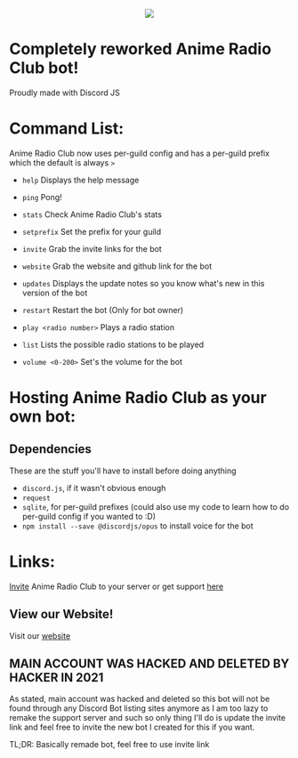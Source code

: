 <p align="center">
  <img src="https://cdn.discordapp.com/avatars/868709887310434415/5db4298d8f24ef238eecb8d04007a1b4.webp?size=2048" />
</p>

# Completely reworked Anime Radio Club bot!
Proudly made with Discord JS

# Command List:
Anime Radio Club now uses per-guild config and has a per-guild prefix which the default is always `>`

* `help`
Displays the help message

* `ping`
Pong!

* `stats`
Check Anime Radio Club's stats

* `setprefix`
Set the prefix for your guild

* `invite`
Grab the invite links for the bot

* `website`
Grab the website and github link for the bot

* `updates`
Displays the update notes so you know what\'s new in this version of the bot

* `restart`
Restart the bot (Only for bot owner)

* `play <radio number>`
Plays a radio station

* `list`
Lists the possible radio stations to be played

* `volume <0-200>`
Set's the volume for the bot

# Hosting Anime Radio Club as your own bot:
## Dependencies
These are the stuff you'll have to install before doing anything

* `discord.js`, if it wasn't obvious enough
* `request`
* `sqlite`, for per-guild prefixes (could also use my code to learn how to do per-guild config if you wanted to :D)
* `npm install --save @discordjs/opus` to install voice for the bot

# Links:
[Invite](https://discord.com/api/oauth2/authorize?client_id=868709887310434415&permissions=8&scope=bot) Anime Radio Club to your server or get support [here](https://discord.gg/WCxHjFX)

## View our Website!
Visit our [website](http://animeradioclub.com/)

## MAIN ACCOUNT WAS HACKED AND DELETED BY HACKER IN 2021
As stated, main account was hacked and deleted so this bot will not be found through any Discord Bot listing sites anymore as I am too lazy to remake the support server and such so only thing I'll do is update the invite link and feel free to invite the new bot I created for this if you want. 

TL;DR: Basically remade bot, feel free to use invite link
